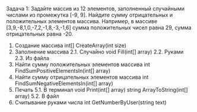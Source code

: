 Задача 1: Задайте массив из 12 элементов, заполненный случайными числами из промежутка [-9, 9]. Найдите сумму отрицательных и положительных элементов массива.
Например, в массиве [3,9,-8,1,0,-7,2,-1,8,-3,-1,6] сумма положительных чисел равна 29, сумма отрицательных равна -20.
 
1. Создание массива
    int[] CreateArray(int size)
2. Заполнение массива
    2.1. Случайно
    void Fill(int[] array)
    2.2. Руками
    2.3. Из файла
3. Найти сумму положительных элементов массива
    int FindSumPositiveElementsIn(int[] array)
4. Найти сумму отрицательных элементов массива
    int FindSumNegativeElementsIn(int[] array)
5. Печать
    5.1. В терминал
    void Print(int[] array)
    string ArrayToString(int[] array)
    5.2. В файл
6. Считывание руками числа
    int GetNumberByUser(string text)

